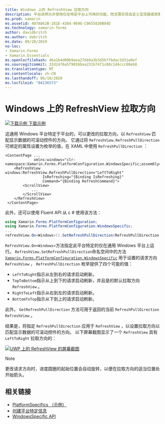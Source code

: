 ```yaml
---
title: Windows 上的 RefreshView 拉取方向
description: 平台说明允许使用仅在特定平台上可用的功能，而无需实现自定义呈现器或效果。 本文介绍如何使用特定于 Windows 平台的，使 RefreshView 的拉取方向得以更改。
ms.prod: xamarin
ms.assetid: 407A862B-281E-4384-9696-C0655830B84D
ms.technology: xamarin-forms
author: davidbritch
ms.author: dabritch
ms.date: 09/20/2019
no-loc:
- Xamarin.Forms
- Xamarin.Essentials
ms.openlocfilehash: 46a1b4d00b9eea276b9a3b3d5bffbdac3d31e0ef
ms.sourcegitcommit: 32d2476a5f9016baa231b7471c88c1d4ccc08eb8
ms.translationtype: MT
ms.contentlocale: zh-CN
ms.lasthandoff: 06/18/2020
ms.locfileid: "84136573"
---
```

# <a name="refreshview-pull-direction-on-windows"></a>Windows 上的 RefreshView 拉取方向

[![下载示例](~/media/shared/download.png) 下载示例](https://docs.microsoft.com/samples/xamarin/xamarin-forms-samples/userinterface-platformspecifics)

这通用 Windows 平台特定于平台的，可以更改的拉取方向，以 `RefreshView` 匹配显示数据的可滚动控件的方向。 它通过将 `RefreshView.RefreshPullDirection` 可绑定的属性设置为枚举的值，在 XAML 中使用 `RefreshPullDirection` ：

```xaml
<ContentPage ...
             xmlns:windows="clr-namespace:Xamarin.Forms.PlatformConfiguration.WindowsSpecific;assembly=Xamarin.Forms.Core">
    <RefreshView windows:RefreshView.RefreshPullDirection="LeftToRight"
                 IsRefreshing="{Binding IsRefreshing}"
                 Command="{Binding RefreshCommand}">
        <ScrollView>
            ...
        </ScrollView>
    </RefreshView>
 </ContentPage>
```

此外，还可以使用 Fluent API 从 c # 使用该方法：

```csharp
using Xamarin.Forms.PlatformConfiguration;
using Xamarin.Forms.PlatformConfiguration.WindowsSpecific;
...
refreshView.On<Windows>().SetRefreshPullDirection(RefreshPullDirection.LeftToRight);
```

`RefreshView.On<Windows>`方法指定此平台特定的仅在通用 Windows 平台上运行。 `RefreshView.SetRefreshPullDirection`命名空间中的方法 [`Xamarin.Forms.PlatformConfiguration.WindowsSpecific`](xref:Xamarin.Forms.PlatformConfiguration.WindowsSpecific) 用于设置的请求方向 `RefreshView` ， `RefreshPullDirection` 枚举提供了四个可能的值：

- `LeftToRight`指示从左到右的请求启动刷新。
- `TopToBottom`指示从上到下的请求启动刷新，并且是的默认拉取方向 `RefreshView` 。
- `RightToLeft`指示从右到左的请求启动刷新。
- `BottomToTop`指示从下到上的请求启动刷新。

此外， `GetRefreshPullDirection` 方法可用于返回的当前 `RefreshPullDirection` `RefreshView` 。

结果是，将指定 `RefreshPullDirection` 应用于 `RefreshView` ，以设置拉取方向以匹配显示数据的可滚动控件的方向。 以下屏幕截图显示了一个 `RefreshView` 具有 `LeftToRight` 拉取方向的：

[![UWP 上的 RefreshView 的屏幕截图](refreshview-pulldirection-images/refreshview-pulldirection.png "RefreshView，按从左到右的拉取方向")](refreshview-pulldirection-images/refreshview-pulldirection-large.png#lightbox "RefreshView，按从左到右的拉取方向")

> [!NOTE]
> 更改请求方向时，进度圆圈的起始位置会自动旋转，以便在拉取方向的适当位置处开始箭头。

## <a name="related-links"></a>相关链接

- [PlatformSpecifics （示例）](https://docs.microsoft.com/samples/xamarin/xamarin-forms-samples/userinterface-platformspecifics)
- [创建平台特定信息](~/xamarin-forms/platform/platform-specifics/index.md#creating-platform-specifics)
- [WindowsSpecific API](xref:Xamarin.Forms.PlatformConfiguration.WindowsSpecific)
